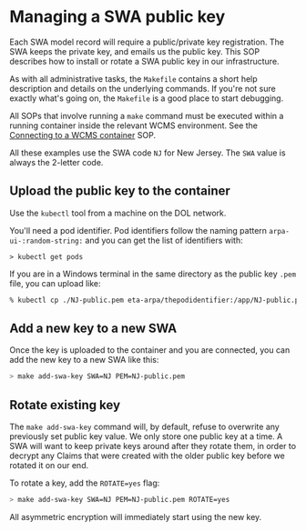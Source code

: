 # Managing a SWA public key

Each SWA model record will require a public/private key registration. The SWA keeps the private key, and emails us the public key.
This SOP describes how to install or rotate a SWA public key in our infrastructure.

As with all administrative tasks, the `Makefile` contains a short help description and details on the underlying commands. If you're not sure
exactly what's going on, the `Makefile` is a good place to start debugging.

All SOPs that involve running a `make` command must be executed within a running container inside the relevant WCMS environment.
See the [Connecting to a WCMS container](./connecting-to-wcms-container.md) SOP.

All these examples use the SWA code `NJ` for New Jersey. The `SWA` value is always the 2-letter code.

## Upload the public key to the container

Use the `kubectl` tool from a machine on the DOL network.

You'll need a pod identifier. Pod identifiers follow the naming pattern `arpa-ui-:random-string:` and you can get the list of identifiers
with:

```
> kubectl get pods
```

If you are in a Windows terminal in the same directory as the public key `.pem` file, you can upload like:

```sh
% kubectl cp ./NJ-public.pem eta-arpa/thepodidentifier:/app/NJ-public.pem
```

## Add a new key to a new SWA

Once the key is uploaded to the container and you are connected, you can add the new key to a new SWA like this:

```sh
> make add-swa-key SWA=NJ PEM=NJ-public.pem
```

## Rotate existing key

The `make add-swa-key` command will, by default, refuse to overwrite any previously set public key value.
We only store one public key at a time. A SWA will want to keep private keys around after they rotate them,
in order to decrypt any Claims that were created with the older public key before we rotated it on our end.

To rotate a key, add the `ROTATE=yes` flag:

```sh
> make add-swa-key SWA=NJ PEM=NJ-public.pem ROTATE=yes
```

All asymmetric encryption will immediately start using the new key.
